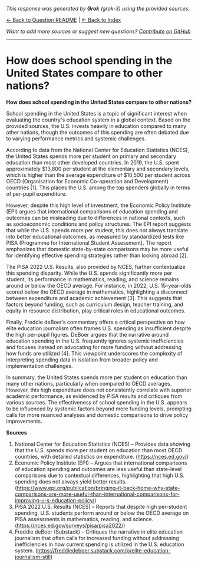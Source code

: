<!-- 
Generated by: grok
Model: grok-3
Prompt type: sources
Generated at: 2025-06-10T20:47:04.502683
-->

*This response was generated by **Grok** (grok-3) using the provided sources.*

[← Back to Question README](README.md) | [← Back to Index](../README.md)

*Want to add more sources or suggest new questions? [Contribute on GitHub](https://github.com/justinwest/SuggestedSources)*

---

# How does school spending in the United States compare to other nations?

**How does school spending in the United States compare to other nations?**

School spending in the United States is a topic of significant interest when evaluating the country's education system in a global context. Based on the provided sources, the U.S. invests heavily in education compared to many other nations, though the outcomes of this spending are often debated due to varying performance metrics and systemic challenges.

According to data from the National Center for Education Statistics (NCES), the United States spends more per student on primary and secondary education than most other developed countries. In 2019, the U.S. spent approximately $13,800 per student at the elementary and secondary levels, which is higher than the average expenditure of $10,500 per student across OECD (Organisation for Economic Co-operation and Development) countries [1]. This places the U.S. among the top spenders globally in terms of per-pupil expenditure.

However, despite this high level of investment, the Economic Policy Institute (EPI) argues that international comparisons of education spending and outcomes can be misleading due to differences in national contexts, such as socioeconomic conditions and policy structures. The EPI report suggests that while the U.S. spends more per student, this does not always translate into better educational outcomes, as measured by standardized tests like PISA (Programme for International Student Assessment). The report emphasizes that domestic state-by-state comparisons may be more useful for identifying effective spending strategies rather than looking abroad [2].

The PISA 2022 U.S. Results, also provided by NCES, further contextualize this spending disparity. While the U.S. spends significantly more per student, its performance in mathematics, reading, and science remains around or below the OECD average. For instance, in 2022, U.S. 15-year-olds scored below the OECD average in mathematics, highlighting a disconnect between expenditure and academic achievement [3]. This suggests that factors beyond funding, such as curriculum design, teacher training, and equity in resource distribution, play critical roles in educational outcomes.

Finally, Freddie deBoer’s commentary offers a critical perspective on how elite education journalism often frames U.S. spending as insufficient despite the high per-pupil figures. DeBoer argues that the narrative around education spending in the U.S. frequently ignores systemic inefficiencies and focuses instead on advocating for more funding without addressing how funds are utilized [4]. This viewpoint underscores the complexity of interpreting spending data in isolation from broader policy and implementation challenges.

In summary, the United States spends more per student on education than many other nations, particularly when compared to OECD averages. However, this high expenditure does not consistently correlate with superior academic performance, as evidenced by PISA results and critiques from various sources. The effectiveness of school spending in the U.S. appears to be influenced by systemic factors beyond mere funding levels, prompting calls for more nuanced analyses and domestic comparisons to drive policy improvements.

**Sources**

1. National Center for Education Statistics (NCES) – Provides data showing that the U.S. spends more per student on education than most OECD countries, with detailed statistics on expenditure. (https://nces.ed.gov/)
2. Economic Policy Institute (EPI) – Argues that international comparisons of education spending and outcomes are less useful than state-level comparisons due to contextual differences, highlighting that high U.S. spending does not always yield better results. (https://www.epi.org/publication/bringing-it-back-home-why-state-comparisons-are-more-useful-than-international-comparisons-for-improving-u-s-education-policy/)
3. PISA 2022 U.S. Results (NCES) – Reports that despite high per-student spending, U.S. students perform around or below the OECD average on PISA assessments in mathematics, reading, and science. (https://nces.ed.gov/surveys/pisa/pisa2022/)
4. Freddie deBoer (Substack) – Critiques the narrative in elite education journalism that often calls for increased funding without addressing inefficiencies in how current spending is utilized in the U.S. education system. (https://freddiedeboer.substack.com/p/elite-education-journalism-still)
